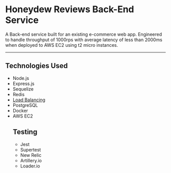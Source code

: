 # Honeydew Reviews Back-End Service

A Back-end service built for an existing e-commerce web app. Engineered to handle throughput of 1000rps with average latency of less than 2000ms when deployed to AWS EC2 using t2 micro instances.

---

## Technologies Used

- Node.js
- Express.js
- Sequelize
- Redis
- [Load Balancing](https://https://github.com/matthewwrobel/load_balancer)
- PostgreSQL
- Docker
- AWS EC2
    ## Testing
    - Jest
    - Supertest
    - New Relic
    - Artillery.io
    - Loader.io
